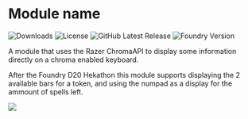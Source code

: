 # Module name
![Downloads](https://img.shields.io/github/downloads/bmarian/material-bars/total?style=for-the-badge)
![License](https://img.shields.io/github/license/bmarian/material-bars?style=for-the-badge)
![GitHub Latest Release](https://img.shields.io/github/release/bmarian/material-bars?style=for-the-badge)
![Foundry Version](https://img.shields.io/badge/FoundryVTT-0.7.6-blueviolet?style=for-the-badge)

A module that uses the Razer ChromaAPI to display some information directly on a chroma enabled keyboard.


After the Foundry D20 Hekathon this module supports displaying the 2 available bars for a token, 
and using the numpad as a display for the ammount of spells left.

![](https://i.imgur.com/KnXb0Z6.gif)
